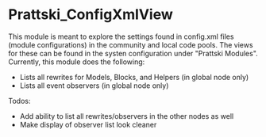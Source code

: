 Prattski_ConfigXmlView
======================

This module is meant to explore the settings found in config.xml files (module
configurations) in the community and local code pools.  The views for these can
be found in the systen configuration under "Prattski Modules".  Currently, this
module does the following:

* Lists all rewrites for Models, Blocks, and Helpers (in global node only)
* Lists all event observers (in global node only)


Todos:

* Add ability to list all rewrites/observers in the other nodes as well
* Make display of observer list look cleaner